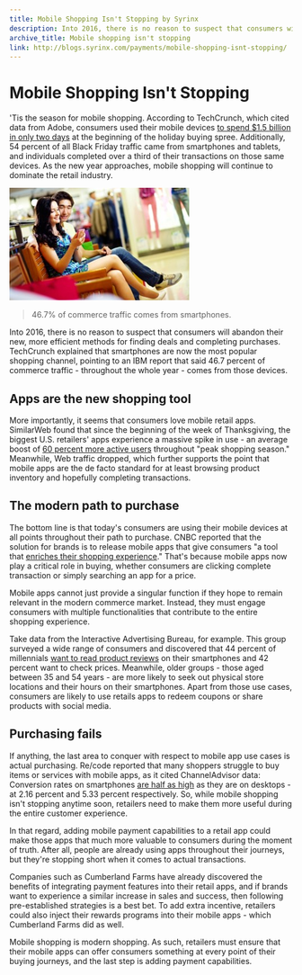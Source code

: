 ```yaml
---
title: Mobile Shopping Isn't Stopping by Syrinx
description: Into 2016, there is no reason to suspect that consumers will abandon their new, more efficient methods for finding deals and completing purchases.
archive_title: Mobile shopping isn't stopping
link: http://blogs.syrinx.com/payments/mobile-shopping-isnt-stopping/
---
```


# Mobile Shopping Isn't Stopping

'Tis the season for mobile shopping. According to TechCrunch, which cited data from Adobe, consumers used their mobile devices [to spend $1.5 billion in only two days](http://techcrunch.com/2015/11/28/thanksgiving-online-sales/#.ksj0q7:CcOb) at the beginning of the holiday buying spree. Additionally, 54 percent of all Black Friday traffic came from smartphones and tablets, and individuals completed over a third of their transactions on those same devices. As the new year approaches, mobile shopping will continue to dominate the retail industry.

![Mobile Device Usage](/assets/img/blog/Mobile-devices-led-sales-figures-during-the-holiday-season-and-there-is-no-reason-to-suspect-that-consumers-will-abandon-these-practices-in-2016.jpg)

> 46.7% of commerce traffic comes from smartphones.

Into 2016, there is no reason to suspect that consumers will abandon their new, more efficient methods for finding deals and completing purchases. TechCrunch explained that smartphones are now the most popular shopping channel, pointing to an IBM report that said 46.7 percent of commerce traffic - throughout the whole year - comes from those devices.

## Apps are the new shopping tool

More importantly, it seems that consumers love mobile retail apps. SimilarWeb found that since the beginning of the week of Thanksgiving, the biggest U.S. retailers' apps experience a massive spike in use - an average boost of [60 percent more active users](http://www.similarweb.com/blog/holiday-shopping-season-heralds-the-year-of-the-app) throughout "peak shopping season." Meanwhile, Web traffic dropped, which further supports the point that mobile apps are the de facto standard for at least browsing product inventory and hopefully completing transactions.

## The modern path to purchase

The bottom line is that today's consumers are using their mobile devices at all points throughout their path to purchase. CNBC reported that the solution for brands is to release mobile apps that give consumers "a tool that [enriches their shopping experience](http://www.cnbc.com/2015/12/09/retail-apps-becoming-more-popular-with-shoppers.html)." That's because mobile apps now play a critical role in buying, whether consumers are clicking complete transaction or simply searching an app for a price.

Mobile apps cannot just provide a singular function if they hope to remain relevant in the modern commerce market. Instead, they must engage consumers with multiple functionalities that contribute to the entire shopping experience.

Take data from the Interactive Advertising Bureau, for example. This group surveyed a wide range of consumers and discovered that 44 percent of millennials [want to read product reviews](http://www.iab.com/news/critical-differences-in-digital-shopping-habits-between-age-groups-identified-by-iab-report/) on their smartphones and 42 percent want to check prices. Meanwhile, older groups - those aged between 35 and 54 years - are more likely to seek out physical store locations and their hours on their smartphones. Apart from those use cases, consumers are likely to use retails apps to redeem coupons or share products with social media.

## Purchasing fails
If anything, the last area to conquer with respect to mobile app use cases is actual purchasing. Re/code reported that many shoppers struggle to buy items or services with mobile apps, as it cited ChannelAdvisor data: Conversion rates on smartphones [are half as high](http://recode.net/2015/11/27/its-officially-time-to-freak-out-if-your-mobile-shopping-site-sucks/) as they are on desktops - at 2.16 percent and 5.33 percent respectively. So, while mobile shopping isn't stopping anytime soon, retailers need to make them more useful during the entire customer experience.

In that regard, adding mobile payment capabilities to a retail app could make those apps that much more valuable to consumers during the moment of truth. After all, people are already using apps throughout their journeys, but they're stopping short when it comes to actual transactions.

Companies such as Cumberland Farms have already discovered the benefits of integrating payment features into their retail apps, and if brands want to experience a similar increase in sales and success, then following pre-established strategies is a best bet. To add extra incentive, retailers could also inject their rewards programs into their mobile apps - which Cumberland Farms did as well.

Mobile shopping is modern shopping. As such, retailers must ensure that their mobile apps can offer consumers something at every point of their buying journeys, and the last step is adding payment capabilities.

